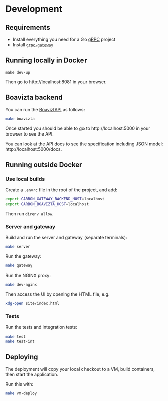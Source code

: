 # Development

## Requirements

- Install everything you need for a Go [gRPC](https://grpc.io/docs/languages/go/quickstart/) project
- Install [`grpc-gateway`](https://github.com/grpc-ecosystem/grpc-gateway)

## Running locally in Docker

```
make dev-up
```

Then go to http://localhost:8081 in your browser.

## Boavizta backend

You can run the [BoaviztAPI](https://github.com/Boavizta/boaviztapi) as follows:

```bash
make boavizta
```

Once started you should be able to go to http://localhost:5000 in your browser to see the API.

You can look at the API docs to see the specification including JSON model: http://localhost:5000/docs.

## Running outside Docker

### Use local builds

Create a `.envrc` file in the root of the project, and add:

```bash
export CARBON_GATEWAY_BACKEND_HOST=localhost
export CARBON_BOAVIZTA_HOST=localhost
```

Then run `direnv allow`.

### Server and gateway

Build and run the server and gateway (separate terminals):

```bash
make server
```

Run the gateway:

```bash
make gateway
```

Run the NGINX proxy:

```bash
make dev-nginx
```

Then access the UI by opening the HTML file, e.g.

```bash
xdg-open site/index.html
```

### Tests

Run the tests and integration tests:

```bash
make test
make test-int
```

## Deploying

The deployment will copy your local checkout to a VM, build containers, then start the application.

Run this with:

```bash
make vm-deploy
```

